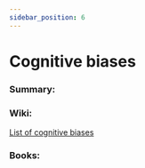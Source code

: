 ```yaml
---
sidebar_position: 6
---
```


# Cognitive biases

### Summary: 





### Wiki:

[List of cognitive biases](https://en.wikipedia.org/wiki/List_of_cognitive_biases)

### Books:





